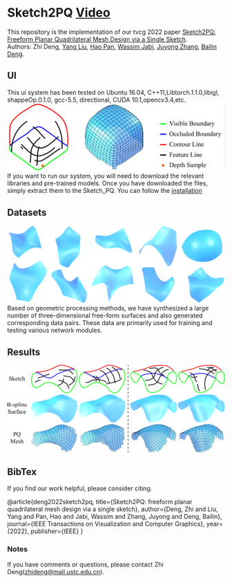 # Sketch2PQ [Video](https://rec.ustc.edu.cn/share/21b85b00-10a3-11ee-8ab0-1d920ced0508)
This repository is the implementation of our tvcg 2022 paper [Sketch2PQ: Freeform Planar Quadrilateral Mesh Design via a Single Sketch](https://arxiv.org/abs/2201.09367).<br>
Authors: Zhi Deng, [Yang Liu](https://xueyuhanlang.github.io/), [Hao Pan](https://haopan.github.io/), [Wassim Jabi](https://profiles.cardiff.ac.uk/staff/jabiw), [Juyong Zhang](http://staff.ustc.edu.cn/~juyong/), [Bailin Deng](http://www.bdeng.me/).

## UI
This ui system has been tested on Ubuntu 16.04, C++11,Libtorch.1.1.0,libigl, shappeOp.0.1.0, gcc-5.5, directional, CUDA 10.1,opencv3.4,etc.
![](../image/gui_system.png)
If you want to run our system, you will need to download the relevant libraries and pre-trained models. Once you have downloaded the files, simply extract them to the Sketch_PQ. You can follow the [installation]()

## Datasets
![](../image/datasets.png)
Based on geometric processing methods, we have synthesized a large number of three-dimensional free-form surfaces and also generated corresponding data pairs. These data are primarily used for training and testing various network modules.

## Results
![](../image/results.png)
## BibTex
If you find our work helpful, please consider citing.

@article{deng2022sketch2pq,
  title={Sketch2PQ: freeform planar quadrilateral mesh design via a single sketch},
  author={Deng, Zhi and Liu, Yang and Pan, Hao and Jabi, Wassim and Zhang, Juyong and Deng, Bailin},
  journal={IEEE Transactions on Visualization and Computer Graphics},
  year={2022},
  publisher={IEEE}
}

### Notes
If you have comments or questions, please contact Zhi Deng([zhideng@mail.ustc.edu.cn]()).
